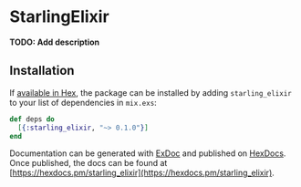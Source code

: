 # StarlingElixir

**TODO: Add description**

## Installation

If [available in Hex](https://hex.pm/docs/publish), the package can be installed
by adding `starling_elixir` to your list of dependencies in `mix.exs`:

```elixir
def deps do
  [{:starling_elixir, "~> 0.1.0"}]
end
```

Documentation can be generated with [ExDoc](https://github.com/elixir-lang/ex_doc)
and published on [HexDocs](https://hexdocs.pm). Once published, the docs can
be found at [https://hexdocs.pm/starling_elixir](https://hexdocs.pm/starling_elixir).

